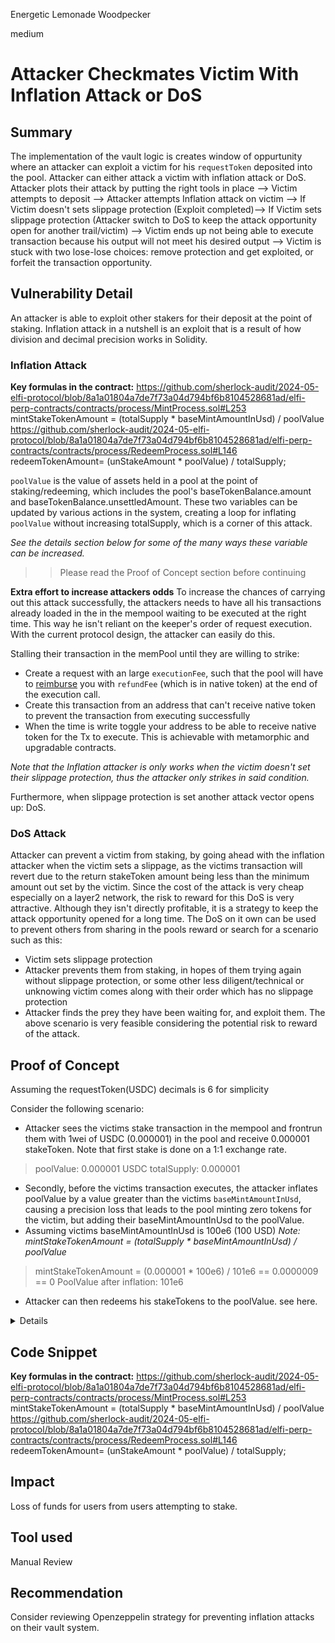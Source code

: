 Energetic Lemonade Woodpecker

medium

# Attacker Checkmates Victim With Inflation Attack or DoS

## Summary
The implementation of the vault logic is creates window of oppurtunity where an attacker can exploit a victim for his `requestToken` deposited into the pool.
Attacker can either attack a victim with inflation attack or DoS. 
Attacker plots their attack by putting the right tools in place --> Victim attempts to deposit --> Attacker attempts Inflation attack on victim --> If Victim doesn't sets slippage protection (Exploit completed)--> If Victim sets slippage protection (Attacker switch to DoS to keep the attack opportunity open for another trail/victim)  --> Victim ends up not being able to execute transaction because his output will not meet his desired output --> Victim is stuck with two lose-lose choices: remove protection and get exploited, or forfeit the transaction opportunity.

## Vulnerability Detail
An attacker is able to exploit other stakers for their deposit at the point of staking. Inflation attack in a nutshell is an exploit that is a result of how division and decimal precision works in Solidity.

### Inflation Attack

**Key formulas in the contract:**
https://github.com/sherlock-audit/2024-05-elfi-protocol/blob/8a1a01804a7de7f73a04d794bf6b8104528681ad/elfi-perp-contracts/contracts/process/MintProcess.sol#L253
mintStakeTokenAmount = (totalSupply * baseMintAmountInUsd) / poolValue
https://github.com/sherlock-audit/2024-05-elfi-protocol/blob/8a1a01804a7de7f73a04d794bf6b8104528681ad/elfi-perp-contracts/contracts/process/RedeemProcess.sol#L146
redeemTokenAmount= (unStakeAmount * poolValue) / totalSupply;

`poolValue` is the value of assets held in a pool at the point of staking/redeeming, which includes the  pool's baseTokenBalance.amount and baseTokenBalance.unsettledAmount. These two variables can be updated by various actions in the system, creating a loop for inflating `poolValue` without increasing totalSupply, which is a corner of this attack.

*See the details section below for some of the many ways these variable can be increased.*

>> Please read the Proof of Concept section before continuing

**Extra effort to increase attackers odds**
To increase the chances of carrying out this attack successfully, the attackers needs to have all his transactions already loaded in the in the mempool waiting to be executed at the right time. This way he isn't reliant on the keeper's order of request execution. With the current protocol design, the attacker can easily do this.

Stalling their transaction in the memPool until they are willing to strike:
- Create a request with an large `executionFee`, such that the pool will have to [reimburse](https://github.com/sherlock-audit/2024-05-elfi-protocol/blob/8a1a01804a7de7f73a04d794bf6b8104528681ad/elfi-perp-contracts/contracts/process/GasProcess.sol#L36) you with `refundFee` (which is in native token) at the end of the execution call.
- Create this transaction from an address that can't receive native token to prevent the transaction from executing successfully
- When the time is write toggle your address to be able to receive native token for the Tx to execute. This is achievable with metamorphic and upgradable contracts.


*Note that the Inflation attacker is only works when the victim doesn't set their slippage protection, thus the attacker only strikes in said condition.*

Furthermore, when slippage protection is set another attack vector opens up: DoS. 

### DoS Attack
Attacker can prevent a victim from staking, by going ahead with the inflation attacker when the victim sets a slippage, as the victims transaction will revert due to the return stakeToken amount being less than the minimum amount out set by the victim. Since the cost of the attack is very cheap especially on a layer2 network, the risk to reward for this DoS is very attractive. Although they isn't directly profitable, it is a strategy to keep the attack opportunity opened for a long time. The DoS on it own can be used to prevent others from sharing in the pools reward or search for a scenario such as this:
- Victim sets slippage protection
- Attacker prevents them from staking, in hopes of them trying again without slippage protection, or some other less diligent/technical or unknowing victim comes along with their order which has no slippage protection
- Attacker finds the prey they have been waiting for, and exploit them. 
The above scenario is very feasible considering the potential risk to reward of the attack.

## Proof of Concept
Assuming the requestToken(USDC) decimals is 6 for simplicity

Consider the following scenario:
- Attacker sees the victims stake transaction in the mempool and frontrun them with 1wei of USDC (0.000001) in the pool and receive 0.000001 stakeToken. Note that first stake is done on a 1:1 exchange rate.
> poolValue: 0.000001 USDC
> totalSupply: 0.000001

- Secondly, before the victims transaction executes, the attacker inflates poolValue by a value greater than the victims `baseMintAmountInUsd`, causing a precision loss that leads to the pool minting zero tokens for the victim, but adding their baseMintAmountInUsd to the poolValue.
- Assuming victims baseMintAmountInUsd is 100e6 (100 USD)
*Note: mintStakeTokenAmount = (totalSupply * baseMintAmountInUsd) / poolValue*
> mintStakeTokenAmount = (0.000001 * 100e6) / 101e6 == 0.0000009 == 0
> PoolValue after inflation: 101e6

- Attacker can then redeems his stakeTokens to the poolValue. see here.


<details>

**Except for the StakeFacet, here are some of the routes to update a pool's baseTokenBalance.amount without minting a stakeToken:**

StakeFacet::executeMintStakeToken() --> executeMintStakeToken() --> _mintStakeToken() --> addBaseToken() --> self.baseTokenBalance.amount += amount

PositionFacet::autoReducePositions() --> decreasePosition() --> updatePnlAndUnHoldPoolAmount() --> addBaseToken() --> self.baseTokenBalance.amount += amount

FeeFacet::distributeFeeRewards() --> distributeFeeRewards().\_updateBaseTokenRewardsToLpPool() --> addBaseToken() --> self.baseTokenBalance.amount += amount

PositionFacet::executeUpdatePositionMarginRequest() --> updatePositionMargin().\_executeAddMargin() --> updatePnlAndUnHoldPoolAmount() --> addBaseToken() --> self.baseTokenBalance.amount += amount

PositionFacet::executeUpdateLeverageRequest() --> updatePositionLeverage().\_executeAddMargin() --> updatePnlAndUnHoldPoolAmount() --> addBaseToken() --> self.baseTokenBalance.amount += amount

LiquidationFacet::liquidationAccount() --> liquidationCrossPositions() --> decreasePosition() --> updatePnlAndUnHoldPoolAmount() --> addBaseToken() --> self.baseTokenBalance.amount += amount

LiquidationFacet::liquidationPosition() --> liquidationIsolatePosition() --> decreasePosition() --> updatePnlAndUnHoldPoolAmount() --> addBaseToken() --> self.baseTokenBalance.amount += amount

OrderFacet::executeOrder() --> executeOrder() --> \_executeDecreaseOrder() --> decreasePosition() --> updatePnlAndUnHoldPoolAmount() --> addBaseToken() --> self.baseTokenBalance.amount += amount

RebalanceFacet::autoRebalance() --> autoRebalance().\_rebalanceStableTokens() --> addBaseToken() --> self.baseTokenBalance.amount += amount


**Except for the StakeFacet, here are some of the routes to update a pool's baseTokenBalance.unsettledAmount without minting a stakeToken:**

PositionFacet::executeUpdatePositionMarginRequest() --> updatePositionMargin() --> \_executeAddMargin() --> updatePnlAndUnHoldPoolAmount() --> addUnsettleBaseToken() --> self.baseTokenBalance.unsettledAmount += amount

PositionFacet::executeUpdateLeverageRequest() -->updatePositionLeverage() --> \_executeAddMargin() --> updatePnlAndUnHoldPoolAmount() --> addUnsettleBaseToken() --> self.baseTokenBalance.unsettledAmount += amount

LiquidationFacet::liquidationAccount() --> liquidationCrossPositions() --> decreasePosition() --> updatePnlAndUnHoldPoolAmount() --> addUnsettleBaseToken() --> self.baseTokenBalance.unsettledAmount += amount

LiquidationFacet::liquidationPosition() --> liquidationIsolatePosition() --> decreasePosition() --> updatePnlAndUnHoldPoolAmount() --> addUnsettleBaseToken() --> self.baseTokenBalance.unsettledAmount += amount

OrderFacet::executeOrder() --> executeOrder() --> \_executeDecreaseOrder() --> decreasePosition() --> updatePnlAndUnHoldPoolAmount() --> addUnsettleBaseToken() --> self.baseTokenBalance.unsettledAmount += amount

LiquidationFacet::liquidationAccount() --> liquidationCrossPositions() --> decreasePosition() --> updateFundingFee() --> updateMarketFundingFee() --> addUnsettleBaseToken() --> self.baseTokenBalance.unsettledAmount += amount

LiquidationFacet::liquidationPosition() --> liquidationIsolatePosition() --> decreasePosition() --> updateFundingFee() --> updateMarketFundingFee() --> addUnsettleBaseToken() --> self.baseTokenBalance.unsettledAmount += amount

OrderFacet::executeOrder() --> executeOrder() --> \_executeDecreaseOrder() --> decreasePosition() --> updateFundingFee() --> updateMarketFundingFee() --> addUnsettleBaseToken() --> self.baseTokenBalance.unsettledAmount += amount

LiquidationFacet::liquidationAccount() --> liquidationCrossPositions() --> decreasePosition() --> updateMarketFundingFee() --> addUnsettleBaseToken() --> self.baseTokenBalance.unsettledAmount += amount

LiquidationFacet::liquidationPosition() --> liquidationIsolatePosition() --> decreasePosition() --> updateMarketFundingFee() --> addUnsettleBaseToken() --> self.baseTokenBalance.unsettledAmount += amount

OrderFacet::executeOrder() --> executeOrder() --> \_executeDecreaseOrder() --> decreasePosition() --> updateMarketFundingFee() --> addUnsettleBaseToken() --> self.baseTokenBalance.unsettledAmount += amount

FeeFacet::distributeFeeRewards() --> distributeFeeRewards() --> \_updateBaseTokenRewardsToLpPool() --> addUnsettleBaseToken() --> self.baseTokenBalance.unsettledAmount += amount

OrderFacet::executeOrder --> executeOrder() --> \_executeIncreaseOrder() --> increasePosition() --> updateFundingFee() --> updateMarketFundingFee() --> addUnsettleBaseToken() --> self.baseTokenBalance.unsettledAmount += amount

</details>

## Code Snippet
**Key formulas in the contract:**
https://github.com/sherlock-audit/2024-05-elfi-protocol/blob/8a1a01804a7de7f73a04d794bf6b8104528681ad/elfi-perp-contracts/contracts/process/MintProcess.sol#L253
mintStakeTokenAmount = (totalSupply * baseMintAmountInUsd) / poolValue
https://github.com/sherlock-audit/2024-05-elfi-protocol/blob/8a1a01804a7de7f73a04d794bf6b8104528681ad/elfi-perp-contracts/contracts/process/RedeemProcess.sol#L146
redeemTokenAmount= (unStakeAmount * poolValue) / totalSupply;

## Impact
Loss of funds for users from users attempting to stake.


## Tool used
Manual Review

## Recommendation
Consider reviewing Openzeppelin strategy for preventing inflation attacks on their vault system.
